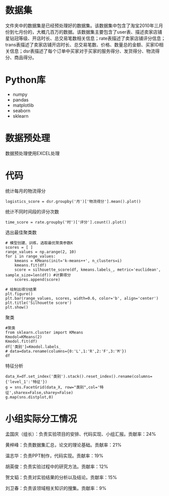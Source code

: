 # 数据集

   文件夹中的数据集是已经预处理好的数据集。该数据集中包含了淘宝2010年三月份到七月份的，大概几百万的数据。该数据集主要包含了user表、描述卖家店铺星钻冠等级、开店时长、总交易笔数相关信息；rate表描述了卖家店铺评分信息；trans表描述了卖家店铺开店时长、总交易笔数、价格、数量总的金额、买家ID相关信息；dsr表描述了每个订单中买家对于买家的服务得分、发货得分、物流得分、商品得分。

# Python库

- numpy
- pandas
- matplotlib
- seaborn
- sklearn

# 数据预处理

数据预处理使用EXCEL处理

# 代码

统计每月的物流得分

```
logistics_score = dsr.groupby('月')['物流得分'].mean().plot()
```

统计不同时间段的评分次数

```
time_score = rate.groupby('时')['评分'].count().plot()
```

选出最佳聚类数

```
# 模型创建、训练，选取最优聚类参数K
scores = [ ]
range_values = np.arange(2, 10)
for i in range_values:
    kmeans = KMeans(init='k-means++', n_clusters=i)
    kmeans.fit(df)
    score = silhouette_score(df, kmeans.labels_, metric='euclidean', sample_size=len(df)) #计算得分
    scores.append(score)
    
# 绘制出得分结果
plt.figure()
plt.bar(range_values, scores, width=0.6, color='b', align='center')
plt.title('Silhouette score')
plt.show()
```

聚类

```
#聚类
from sklearn.cluster import KMeans
Kmodol=KMeans(2)
Kmodol.fit(df)
df['类别']=Kmodol.labels_
# data=data.rename(columns={0:'L',1:'R',2:'F',3:'M'})
df
```

特征分析

```
data_X=df.set_index('类别').stack().reset_index().rename(columns={'level_1':'特征'})
g = sns.FacetGrid(data_X, row="类别",col='特征',sharex=False,sharey=False)
g.map(sns.distplot,0)
```

# 小组实际分工情况

孟国庆（组长）：负责实验项目的安排、代码实现、小组汇报。贡献率：24%

黄梓峰：负责数据集汇总，论文的理论基础。贡献率：21%

温志华：负责PPT制作，代码实现。贡献率：19%

胡英俊：负责实验过程中的研究方法。贡献率：12%

贺文韬：负责对实验结果的分析以及结论。贡献率：15%

刘卫春：负责该领域相关知识的搜集。贡献率：9%